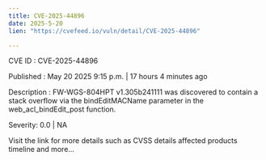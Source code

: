 ```yaml
---
title: CVE-2025-44896
date: 2025-5-20
lien: "https://cvefeed.io/vuln/detail/CVE-2025-44896"

---
```


CVE ID : CVE-2025-44896

Published :  May 20
2025
9:15 p.m. | 17 hours
4 minutes ago

Description : FW-WGS-804HPT v1.305b241111 was discovered to contain a stack overflow via the bindEditMACName parameter in the web_acl_bindEdit_post function.

Severity: 0.0 | NA

Visit the link for more details
such as CVSS details
affected products
timeline
and more...
